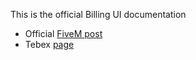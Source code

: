 This is the official Billing UI documentation

- Official [FiveM post](https://forum.cfx.re/t/billing-ui-esx-bill-players-by-clicking-on-their-character/2715913/23)
- Tebex [page](https://jaksam1074-fivem-scripts.tebex.io/category/1712794)